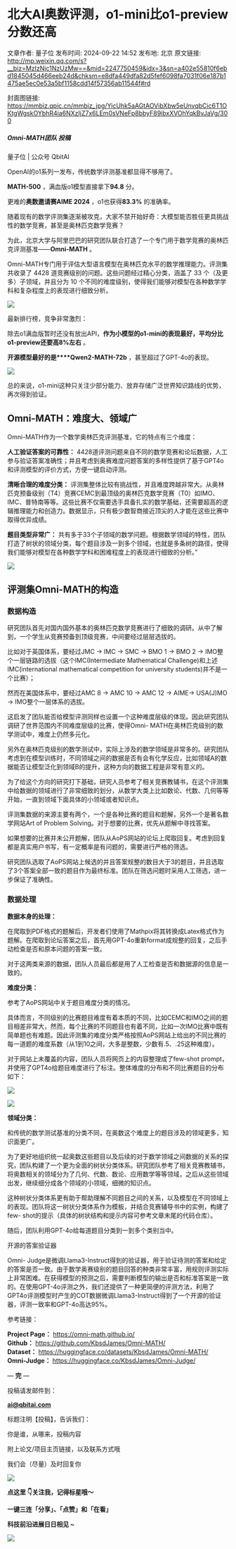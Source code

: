 # 北大AI奥数评测，o1-mini比o1-preview分数还高

文章作者: 量子位
发布时间: 2024-09-22 14:52
发布地: 北京
原文链接: http://mp.weixin.qq.com/s?__biz=MzIzNjc1NzUzMw==&mid=2247750459&idx=3&sn=a402e55810f6ebd1845045d466eeb24d&chksm=e8dfa449dfa82d5fef6098fa7031f06e187b1475ae5ec0e53a5bf1158cdd14f57356ab11544f#rd

封面图链接: https://mmbiz.qpic.cn/mmbiz_jpg/YicUhk5aAGtAOVibXbw5eUnvqbCic6T1OKtgWgskOYbhR4ia6NXzIjZ7x6LEm0sVNeFp8bbyF89ibxXVOhYqkBvJaVg/300

##### Omni-MATH团队 投稿  
量子位 | 公众号 QbitAI

OpenAI的o1系列一发布，传统数学评测基准都显得不够用了。

**MATH-500** ，满血版o1模型直接拿下**94.8** 分。

更难的**奥数邀请赛AIME 2024** ，o1也获得**83.3%** 的准确率。

随着现有的数学评测集逐渐被攻克，大家不禁开始好奇：大模型能否胜任更具挑战性的数学竞赛，甚至是奥林匹克数学竞赛？

为此，北京大学与阿里巴巴的研究团队联合打造了一个专门用于数学竞赛的奥林匹克评测基准——**Omni-MATH** 。

Omni-MATH专门用于评估大型语言模型在奥林匹克水平的数学推理能力。评测集共收录了 4428 道竞赛级别的问题。这些问题经过精心分类，涵盖了 33
个（及更多）子领域，并且分为 10 个不同的难度级别，使得我们能够对模型在各种数学学科和复杂程度上的表现进行细致分析。

![](https://mmbiz.qpic.cn/mmbiz_png/YicUhk5aAGtAOVibXbw5eUnvqbCic6T1OKtYzVna0tUNPsF30jlHhT5sHD0WDTPPQJAhMzgOPbNokXicKN5e8KOZ1g/640?wx_fmt=png&from=appmsg)

最新排行榜，竞争非常激烈：  

除去o1满血版暂时还没有放出API，**作为小模型的o1-mini的表现最好，平均分比o1-preview还要高8%左右** 。  

**开源模型最好的是****Qwen2-MATH-72b** ，甚至超过了GPT-4o的表现。

![](https://mmbiz.qpic.cn/mmbiz_png/YicUhk5aAGtAOVibXbw5eUnvqbCic6T1OKtgKHsUwYMVSChQngdqpWcCf5NpvltcN22SYmRQt9VJOCC7CiaguBROLw/640?wx_fmt=png&from=appmsg)

总的来说，o1-mini这种只关注少部分能力、放弃存储广泛世界知识路线的优势，再次得到验证。

## Omni-MATH：难度大、领域广

Omni-MATH作为一个数学奥林匹克评测基准，它的特点有三个维度：

**人工验证答案的可靠性：**
4428道评测问题来自不同的数学竞赛和论坛数据，人工参与验证答案准确性；并且考虑到奥赛难度问题答案的多样性提供了基于GPT4o和评测模型的评价方式，方便一键启动评测。

**清晰合理的难度分类：**
评测集整体比较有挑战性，并且难度跨越非常大。从奥林匹克预备级别（T4）竞赛CEMC到最顶级的奥林匹克数学竞赛（T0）如IMO、IMC、普特南等等。这些比赛不仅需要选手具备扎实的数学基础，还需要超高的逻辑推理能力和创造力。数据显示，只有极少数智商接近顶尖的人才能在这些比赛中取得优异成绩。

**题目类型非常广：**
共有多于33个子领域的数学问题。根据数学领域的特性，团队打造了树状的领域分类，每个题目涉及一到多个领域，也就是多条树的路径，使得我们能够对模型在各种数学学科和困难程度上的表现进行细致的分析。”

![](https://mmbiz.qpic.cn/mmbiz_jpg/YicUhk5aAGtAOVibXbw5eUnvqbCic6T1OKtrywndiaoRbEMiaZiadUic5Do6fypN6MqCxr6bJMkMVCwxT0UYlVVpV0yTg/640?wx_fmt=jpeg&from=appmsg)

## 评测集Omni-MATH的构造

### 数据构造

研究团队首先对国内国外基本的奥林匹克数学竞赛进行了细致的调研。从中了解到，一个学生从竞赛预备到顶级竞赛，中间要经过层层选拔的。

比如对于英国体系，要经过JMC → IMC → SMC → BMO 1 → BMO 2 → IMO整个一层链路的选拔（这个IMC(Intermediate
Mathematical Challenge)和上述IMC(international mathematical competition for
university students)并不是一个比赛）；

然而在美国体系中，要经过AMC 8 → AMC 10 → AMC 12 → AIME→ USA(J)MO → IMO整个一层体系的选拔。

这启发了团队能否给模型评测同样也设置一个这种难度层级的体现。因此研究团队调研了世界范围内不同难度层级的比赛，使得Omni-
MATH在奥林匹克级别的数学测试中，难度上仍然多元化。

另外在奥林匹克级别的数学测试中，实际上涉及的数学领域是非常多的。研究团队考虑到在模型训练时，不同领域之间的数据是否有会有化学反应，比如领域A的数据能否让模型泛化到领域B的提升，这种方向的数据工程是非常有意义的。

为了给这个方向的研究打下基础，研究人员参考了相关竞赛教辅书，在这个评测集中给数据的领域进行了非常细致的划分，从数学大类上比如数论、代数、几何等等开始，一直到领域下面具体的小领域或者知识点。

评测集数据的来源主要有两个，一个是各种比赛的题目和题解，另外一个是著名数学网站Art of Problem
Solving。对于想要的比赛，优先从题解中寻找答案。

如果想要的比赛并未公开题解，团队从AoPS网站的论坛上爬取回复。考虑到回复都是真实用户书写，有一定概率是有问题的，需要进行严格的筛选。

研究团队选取了AoPS网站上候选的并且答案规整的数目大于3的题目，并且选取了3个答案全部一致的题目作为最终标准。团队在筛选问题时采用人工筛选，进一步保证了准确性。

### 数据处理

**数据本身的处理：**

在爬取到PDF格式的题解后，开发者们使用了Mathpix将其转换成Latex格式作为题解。在爬取到论坛答案之后，首先用GPT-4o重新format成规整的回复，之后手动检查是否和原本问题的答案一致。

对于这两类来源的数据，团队人员最后都是用了人工检查是否和数据源的信息是一致的。

**难度分类：**

参考了AoPS网站中关于题目难度分类的情况。

具体而言，不同级别的比赛题目难度有着本质的不同，比如CEMC和IMO之间的题目相差非常大，然而，每个比赛的不同题目也有着不同，比如一次IMO比赛中既有简单题也有难题。因此评测集的难度分类严格按照AoPS网站上给出的不同比赛的每一道题的难度系数（从1到10之间，大多是整数，少数有.5、.25这种难度）。

对于网站上未覆盖的内容，团队人员将网页上的内容整理成了few-shot
prompt，并使用了GPT4o给题目难度进行了标注。整体难度的分布和不同比赛题目的分布如下：

![](https://mmbiz.qpic.cn/mmbiz_png/YicUhk5aAGtAOVibXbw5eUnvqbCic6T1OKt5grsqSTjfIpbRozHQicfD9AtfQFT4eF8jrRFLL9hAJwLQDwOc6BCYZw/640?wx_fmt=png&from=appmsg)

![](https://mmbiz.qpic.cn/mmbiz_png/YicUhk5aAGtAOVibXbw5eUnvqbCic6T1OKtyYzvcpsjmdsPd8bicnl1HhXCER2Hl3DgeAbqnBOfbN2Bd84JRkgq7dg/640?wx_fmt=png&from=appmsg)

**领域分类：**

和传统的数学测试基准的分类不同，在奥数这个难度上的题目涉及的领域更多，知识面更广。

为了更好地组织统一起奥数这些题目以及后续的对于数学领域之间数据的关系的探究，团队构建了一个更为全面的树状分类体系。研究团队参考了相关竞赛教辅书，将奥数相关的领域分为了几何、代数、数论、应用数学等等领域，之后从这些领域出发，继续细分成各个领域的小领域，细微的知识点。

这种树状分类体系更有助于帮助理解不同题目之间的关系，以及模型在不同领域上的表现。团队将这一树状分类体系作为模板，并结合竞赛辅导书中的实例，构建了few-
shot的提示（具体的树状结构和提示内容可参考文章末尾的代码仓库）。

随后，团队利用GPT-4o给每道题目分类到一到多个类别当中。

开源的答案验证器

Omni-
Judge是微调Llama3-Instruct得到的验证器，用于验证待测的答案和给定的答案是否一致。由于数学奥赛级别的题目回答的种类非常丰富，用规则评测实际上非常困难。在获得模型的预测之后，需要判断模型的输出是否和标准答案是一致的。在使用GPT-4o评测之外，我们还提供了一种更简便的评测方法，利用了GPT4o评测模型时产生的COT数据微调Llama3-Instruct得到了一个开源的验证器，评测一致率和GPT-4o高达95%。

参考链接：

**Project Page：** https://omni-math.github.io/  
**Github：** https://github.com/KbsdJames/Omni-MATH/  
**Dataset：** https://huggingface.co/datasets/KbsdJames/Omni-MATH/  
**Omni-Judge：** https://huggingface.co/KbsdJames/Omni-Judge/

— **完** —

  

投稿请发邮件到：

**ai@qbitai.com**

标题注明【投稿】，告诉我们：

你是谁，从哪来，投稿内容‍

附上论文/项目主页链接，以及联系方式哦

我们会（尽量）及时回复你

![](https://mmbiz.qpic.cn/mmbiz_gif/YicUhk5aAGtC5nGy7YMGhQ0ZJeyibWyL0KVCtiaLEPMyd4Bszuo0bFIOxZOvdmqdxnOosYXyu5aI7MXpyUrUWfz6g/640?wx_fmt=gif&tp=webp&wxfrom=5&wx_lazy=1)

  

**点这里 👇关注我，记得标星哦～**

**一键三连「分享」、「点赞」和「在看」**

**科技前沿进展日日相见 ~**

![](https://mmbiz.qpic.cn/mmbiz_svg/g9RQicMD01M0tYoRQT2cMQRmPS5ZDyrrfzeksiay90KaDzlGBH61icqHxmgFKfvfXtVuwTHV740CDLAaXU1LIfZyoJEpYKcRIiaE/640?wx_fmt=svg&tp=webp&wxfrom=5&wx_lazy=1&wx_co=1)

